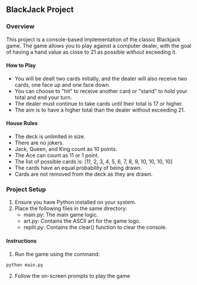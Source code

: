 ## BlackJack Project
### Overview
This project is a console-based implementation of the classic Blackjack game. The game allows you to play against a computer dealer, with the goal of having a hand value as close to 21 as possible without exceeding it.

#### How to Play
- You will be dealt two cards initially, and the dealer will also receive two cards, one face up and one face down.
- You can choose to "hit" to receive another card or "stand" to hold your total and end your turn.
- The dealer must continue to take cards until their total is 17 or higher.
- The aim is to have a higher total than the dealer without exceeding 21.

#### House Rules
- The deck is unlimited in size.
- There are no jokers.
- Jack, Queen, and King count as 10 points.
- The Ace can count as 11 or 1 point.
- The list of possible cards is: [11, 2, 3, 4, 5, 6, 7, 8, 9, 10, 10, 10, 10]
- The cards have an equal probability of being drawn.
- Cards are not removed from the deck as they are drawn.

### Project Setup
1. Ensure you have Python installed on your system.
2. Place the following files in the same directory:
    - main.py: The main game logic.
    - art.py: Contains the ASCII art for the game logo.
    - replit.py: Contains the clear() function to clear the console.

#### Instructions
1. Run the game using the command:
```bash
python main.py
```
2. Follow the on-screen prompts to play the game

